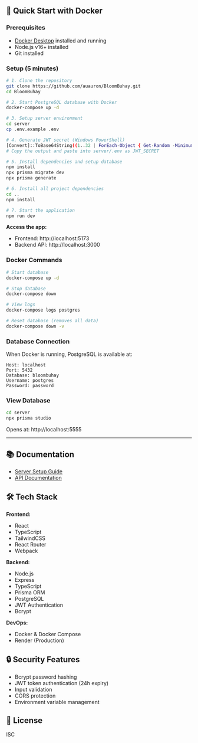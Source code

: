 ## 🚀 Quick Start with Docker

### Prerequisites
- [Docker Desktop](https://www.docker.com/products/docker-desktop/) installed and running
- Node.js v16+ installed
- Git installed

### Setup (5 minutes)

```bash
# 1. Clone the repository
git clone https://github.com/auauron/BloomBuhay.git
cd BloomBuhay

# 2. Start PostgreSQL database with Docker
docker-compose up -d

# 3. Setup server environment
cd server
cp .env.example .env

# 4. Generate JWT secret (Windows PowerShell)
[Convert]::ToBase64String((1..32 | ForEach-Object { Get-Random -Minimum 0 -Maximum 256 }))
# Copy the output and paste into server/.env as JWT_SECRET

# 5. Install dependencies and setup database
npm install
npx prisma migrate dev
npx prisma generate

# 6. Install all project dependencies
cd ..
npm install

# 7. Start the application
npm run dev
```

**Access the app:**
- Frontend: http://localhost:5173
- Backend API: http://localhost:3000

### Docker Commands

```bash
# Start database
docker-compose up -d

# Stop database
docker-compose down

# View logs
docker-compose logs postgres

# Reset database (removes all data)
docker-compose down -v
```

### Database Connection

When Docker is running, PostgreSQL is available at:
```
Host: localhost
Port: 5432
Database: bloombuhay
Username: postgres
Password: password
```

### View Database

```bash
cd server
npx prisma studio
```
Opens at: http://localhost:5555

---

## 📚 Documentation

- [Server Setup Guide](./server/SETUP.md)
- [API Documentation](./server/API_DOCS.md)

## 🛠️ Tech Stack

**Frontend:**
- React 
- TypeScript
- TailwindCSS
- React Router
- Webpack

**Backend:**
- Node.js
- Express
- TypeScript
- Prisma ORM
- PostgreSQL
- JWT Authentication
- Bcrypt

**DevOps:**
- Docker & Docker Compose
- Render (Production)

## 🔒 Security Features

- Bcrypt password hashing
- JWT token authentication (24h expiry)
- Input validation
- CORS protection
- Environment variable management

## 📝 License

ISC

